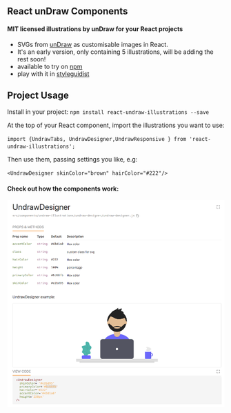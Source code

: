 ## React unDraw Components

#### MIT licensed illustrations by unDraw for your React projects

* SVGs from [unDraw](https://undraw.co/) as customisable images in React.  
* It's an early version, only containing 5 illustrations, will be adding the rest soon!
* available to try on [npm](https://www.npmjs.com/package/react-undraw-illustrations)
* play with it in [styleguidist](https://graemefulton.github.io)

## Project Usage
Install in your project: `npm install react-undraw-illustrations --save`

At the top of your React component, import the illustrations you want to use:

`import {UndrawTabs, UndrawDesigner,UndrawResponsive } from 'react-undraw-illustrations';`

Then use them, passing settings you like, e.g:

`<UndrawDesigner skinColor="brown" hairColor="#222"/>`

#### Check out how the components work:

![alt text](readme.gif)

